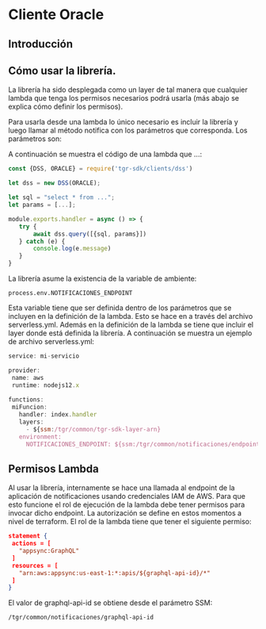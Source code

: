 # Cliente Oracle
## Introducción


## Cómo usar la librería.

La librería ha sido desplegada como un layer de tal manera que cualquier lambda que tenga los permisos necesarios podrá usarla (más abajo se explica cómo definir los permisos).

Para usarla desde una lambda lo único necesario es incluir la librería y luego llamar al método notifica con los parámetros que corresponda. Los parámetros son:


A continuación se muestra el código de una lambda que ...:

```javascript
const {DSS, ORACLE} = require('tgr-sdk/clients/dss')

let dss = new DSS(ORACLE);

let sql = "select * from ...";
let params = [...];

module.exports.handler = async () => {
   try {
       await dss.query([{sql, params}])
   } catch (e) {
       console.log(e.message)
   }
}

```
La librería asume la existencia de la variable de ambiente:

`process.env.NOTIFICACIONES_ENDPOINT`

Esta variable tiene que ser definida dentro de los parámetros que se incluyen en la definición de la lambda.  Esto se hace en a través del archivo serverless.yml. Además en la definición de la lambda se tiene que incluir el layer donde está definida la librería. A continuación se muestra un ejemplo de archivo serverless.yml:

```javascript
service: mi-servicio

provider:
 name: aws
 runtime: nodejs12.x
 
functions:
 miFuncion:
   handler: index.handler
   layers:
     - ${ssm:/tgr/common/tgr-sdk-layer-arn}
   environment:
     NOTIFICACIONES_ENDPOINT: ${ssm:/tgr/common/notificaciones/endpoint}

```


## Permisos Lambda

Al usar la librería, internamente se hace una llamada al endpoint de la aplicación de notificaciones usando credenciales IAM de AWS. Para que esto funcione el rol de ejecución de la lambda debe tener permisos para invocar dicho endpoint. La autorización se define en estos momentos a nivel de terraform. El rol de la lambda tiene que tener el siguiente permiso:

```json
statement {
 actions = [
   "appsync:GraphQL"
 ]
 resources = [
   "arn:aws:appsync:us-east-1:*:apis/${graphql-api-id}/*"
 ]
}
```

El valor de graphql-api-id se obtiene desde el parámetro SSM:

`/tgr/common/notificaciones/graphql-api-id`


